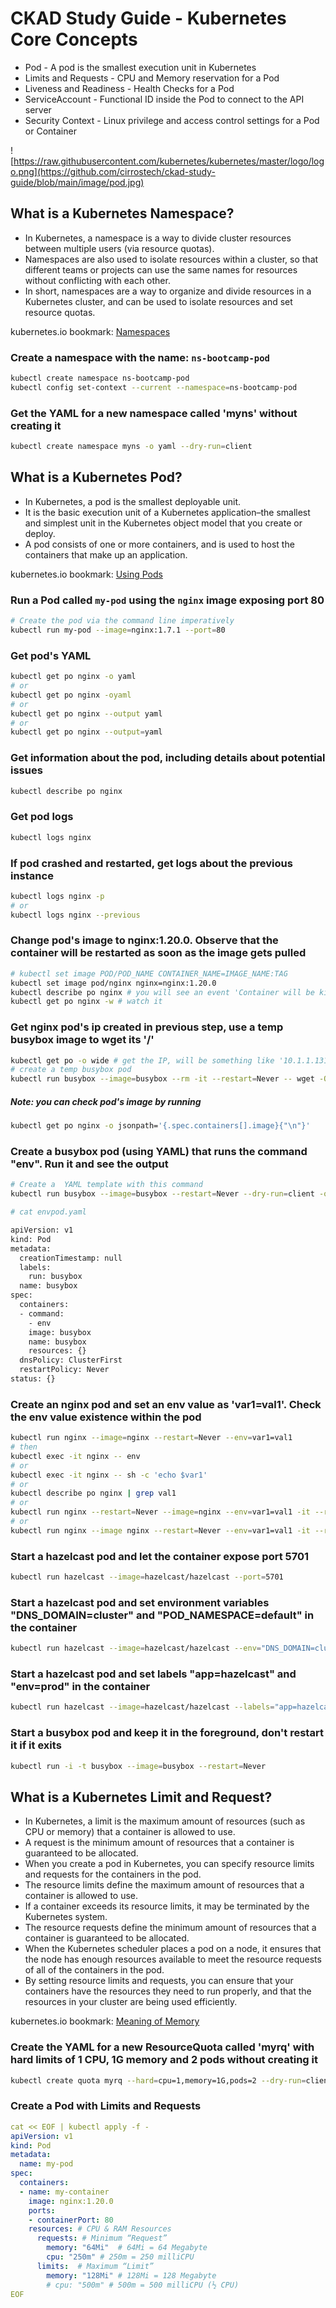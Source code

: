 # CKAD Study Guide - Kubernetes Core Concepts

- Pod - A pod is the smallest execution unit in Kubernetes
- Limits and Requests - CPU and Memory reservation for a Pod
- Liveness and Readiness - Health Checks for a Pod
- ServiceAccount - Functional ID inside the Pod to connect to the API server
- Security Context - Linux privilege and access control settings for a Pod or Container

![https://raw.githubusercontent.com/kubernetes/kubernetes/master/logo/logo.png](https://github.com/cirrostech/ckad-study-guide/blob/main/image/pod.jpg)

## What is a Kubernetes Namespace?
* In Kubernetes, a namespace is a way to divide cluster resources between multiple users (via resource quotas). 
* Namespaces are also used to isolate resources within a cluster, so that different teams or projects can use the same names for resources without conflicting with each other. 
* In short, namespaces are a way to organize and divide resources in a Kubernetes cluster, and can be used to isolate resources and set resource quotas.

kubernetes.io bookmark: [Namespaces](https://kubernetes.io/docs/concepts/overview/working-with-objects/namespaces/)

### Create a namespace with the name: `ns-bootcamp-pod`

```bash
kubectl create namespace ns-bootcamp-pod
kubectl config set-context --current --namespace=ns-bootcamp-pod
```

### Get the YAML for a new namespace called 'myns' without creating it
```bash
kubectl create namespace myns -o yaml --dry-run=client
```

## What is a Kubernetes Pod?
* In Kubernetes, a pod is the smallest deployable unit. 
* It is the basic execution unit of a Kubernetes application–the smallest and simplest unit in the Kubernetes object model that you create or deploy.
* A pod consists of one or more containers, and is used to host the containers that make up an application.

kubernetes.io bookmark: [Using Pods](https://kubernetes.io/docs/concepts/workloads/pods/#using-pods)

### Run a Pod called `my-pod` using the `nginx` image exposing port 80

```bash
# Create the pod via the command line imperatively
kubectl run my-pod --image=nginx:1.7.1 --port=80
```

### Get pod's YAML

```bash
kubectl get po nginx -o yaml
# or
kubectl get po nginx -oyaml
# or
kubectl get po nginx --output yaml
# or
kubectl get po nginx --output=yaml
```

### Get information about the pod, including details about potential issues

```bash
kubectl describe po nginx
```

### Get pod logs

```bash
kubectl logs nginx
```

### If pod crashed and restarted, get logs about the previous instance

```bash
kubectl logs nginx -p
# or
kubectl logs nginx --previous
```

### Change pod's image to nginx:1.20.0. Observe that the container will be restarted as soon as the image gets pulled

```bash
# kubectl set image POD/POD_NAME CONTAINER_NAME=IMAGE_NAME:TAG
kubectl set image pod/nginx nginx=nginx:1.20.0
kubectl describe po nginx # you will see an event 'Container will be killed and recreated'
kubectl get po nginx -w # watch it
```

### Get nginx pod's ip created in previous step, use a temp busybox image to wget its '/'
```bash
kubectl get po -o wide # get the IP, will be something like '10.1.1.131'
# create a temp busybox pod
kubectl run busybox --image=busybox --rm -it --restart=Never -- wget -O- 10.1.1.131:80
```

##### Note: you can check pod's image by running
```bash
kubectl get po nginx -o jsonpath='{.spec.containers[].image}{"\n"}'
```

### Create a busybox pod (using YAML) that runs the command "env". Run it and see the output

```bash
# Create a  YAML template with this command
kubectl run busybox --image=busybox --restart=Never --dry-run=client -o yaml --command -- env > envpod.yaml
```

```bash
# cat envpod.yaml

apiVersion: v1
kind: Pod
metadata:
  creationTimestamp: null
  labels:
    run: busybox
  name: busybox
spec:
  containers:
  - command:
    - env
    image: busybox
    name: busybox
    resources: {}
  dnsPolicy: ClusterFirst
  restartPolicy: Never
status: {}

```

### Create an nginx pod and set an env value as 'var1=val1'. Check the env value existence within the pod

```bash
kubectl run nginx --image=nginx --restart=Never --env=var1=val1
# then
kubectl exec -it nginx -- env
# or
kubectl exec -it nginx -- sh -c 'echo $var1'
# or
kubectl describe po nginx | grep val1
# or
kubectl run nginx --restart=Never --image=nginx --env=var1=val1 -it --rm -- env
# or
kubectl run nginx --image nginx --restart=Never --env=var1=val1 -it --rm -- sh -c 'echo $var1'
```

### Start a hazelcast pod and let the container expose port 5701

```bash
kubectl run hazelcast --image=hazelcast/hazelcast --port=5701
```

### Start a hazelcast pod and set environment variables "DNS_DOMAIN=cluster" and "POD_NAMESPACE=default" in the container

```bash
kubectl run hazelcast --image=hazelcast/hazelcast --env="DNS_DOMAIN=cluster" --env="POD_NAMESPACE=default"
```

### Start a hazelcast pod and set labels "app=hazelcast" and "env=prod" in the container

```bash
kubectl run hazelcast --image=hazelcast/hazelcast --labels="app=hazelcast,env=prod"
```

### Start a busybox pod and keep it in the foreground, don't restart it if it exits

```bash
kubectl run -i -t busybox --image=busybox --restart=Never
```

## What is a Kubernetes Limit and Request?
* In Kubernetes, a limit is the maximum amount of resources (such as CPU or memory) that a container is allowed to use. 
* A request is the minimum amount of resources that a container is guaranteed to be allocated.
* When you create a pod in Kubernetes, you can specify resource limits and requests for the containers in the pod. 
* The resource limits define the maximum amount of resources that a container is allowed to use. 
* If a container exceeds its resource limits, it may be terminated by the Kubernetes system.
* The resource requests define the minimum amount of resources that a container is guaranteed to be allocated. 
* When the Kubernetes scheduler places a pod on a node, it ensures that the node has enough resources available to meet the resource requests of all of the containers in the pod.
* By setting resource limits and requests, you can ensure that your containers have the resources they need to run properly, and that the resources in your cluster are being used efficiently.

kubernetes.io bookmark: [Meaning of Memory](https://kubernetes.io/docs/concepts/configuration/manage-resources-containers/#meaning-of-memory)

### Create the YAML for a new ResourceQuota called 'myrq' with hard limits of 1 CPU, 1G memory and 2 pods without creating it

```bash
kubectl create quota myrq --hard=cpu=1,memory=1G,pods=2 --dry-run=client -o yaml
```

### Create a Pod with Limits and Requests

```yaml
cat << EOF | kubectl apply -f -
apiVersion: v1
kind: Pod
metadata:
  name: my-pod
spec:
  containers:
  - name: my-container
    image: nginx:1.20.0
    ports:
    - containerPort: 80
    resources: # CPU & RAM Resources
      requests: # Minimum “Request”
        memory: "64Mi"  # 64Mi = 64 Megabyte
        cpu: "250m" # 250m = 250 milliCPU
      limits:  # Maximum “Limit”
        memory: "128Mi" # 128Mi = 128 Megabyte
        # cpu: "500m" # 500m = 500 milliCPU (½ CPU)
EOF
```



